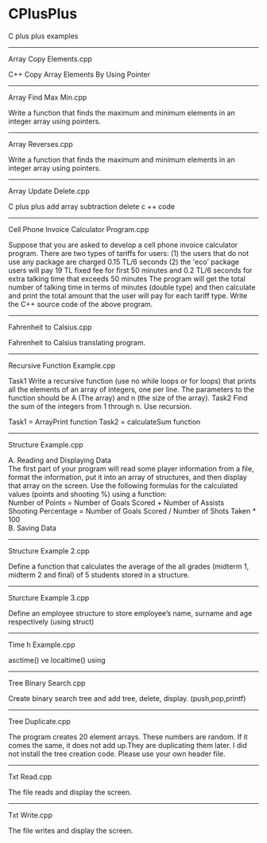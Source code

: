 # CPlusPlus
C plus plus examples
- - - - - - - - - - - - - - - - - - - - - - - - - -
Array Copy Elements.cpp

C++ Copy Array Elements By Using Pointer

- - - - - - - - - - - - - - - - - - - - - - - - - -
Array Find Max Min.cpp

Write a function that finds the maximum and minimum elements 
in an integer array using pointers.

- - - - - - - - - - - - - - - - - - - - - - - - - -
Array Reverses.cpp

Write a function that finds the maximum and minimum elements 
in an integer array using pointers.

- - - - - - - - - - - - - - - - - - - - - - - - - -
Array Update Delete.cpp

C plus plus add array subtraction delete c ++ code

- - - - - - - - - - - - - - - - - - - - - - - - - -
Cell Phone Invoice Calculator Program.cpp

Suppose that you are asked to develop a cell phone invoice calculator program.
There are two types of tariffs for users:
(1) the users that do not use any package are charged
0.15 TL/6 seconds
(2) the 'eco' package users will pay 19 TL fixed fee for first 50 minutes 
and 0.2 TL/6 seconds for extra talking time that exceeds 50 minutes
The program will get the total number of talking time in terms of minutes 
(double type) and then calculate and print the 
total amount that the user will pay for each tariff type.
Write the C++ source code of the above program.

- - - - - - - - - - - - - - - - - - - - - - - - - -
Fahrenheit to Calsius.cpp

Fahrenheit to Calsius translating program.

- - - - - - - - - - - - - - - - - - - - - - - - - -
Recursive Function Example.cpp

Task1
Write a recursive function (use no while loops or for loops) 
that prints all the elements of an array of integers, 
one per line. The parameters to the function should be A (The array) 
and n (the size of the array). 
Task2 
Find the sum of the integers from 1 through n. Use recursion.

Task1 = ArrayPrint function
Task2 = calculateSum function

- - - - - - - - - - - - - - - - - - - - - - - - - -
Structure Example.cpp

A. Reading and Displaying Data  
The first part of your program will read some player information from a file, 
format the information, put it into an array of structures, and then display that array on the screen.
Use the following formulas for the calculated values (points and shooting %) using a function:  
Number of Points = Number of Goals Scored + Number of Assists  
Shooting Percentage = Number of Goals Scored / Number of Shots Taken * 100  
B. Saving Data

- - - - - - - - - - - - - - - - - - - - - - - - - -
 
Structure Example 2.cpp

Define a function that calculates the average of the
all grades (midterm 1, midterm 2 and final) of 5
students stored in a structure.

- - - - - - - - - - - - - - - - - - - - - - - - - -
Sturcture Example 3.cpp

Define an employee structure to store employee’s 
name, surname and age respectively (using struct)

- - - - - - - - - - - - - - - - - - - - - - - - - -
Time h Example.cpp

asctime() ve localtime() using
- - - - - - - - - - - - - - - 
Tree Binary Search.cpp

Create binary search tree and add tree, delete, display.
(push,pop,printf)

- - - - - - - - - - - - - - - - - - - - - - - - - -
Tree Duplicate.cpp

The program creates 20 element arrays. These numbers are random. 
If it comes the same, it does not add up.They are duplicating them later. 
I did not install the tree creation code. Please use your own header file.

- - - - - - - - - - - - - - - - - - - - - - - - - -
Txt Read.cpp

The file reads and display the screen.

- - - - - - - - - - - - - - - - - - - - - - - - - -
Txt Write.cpp

The file writes and display the screen.
